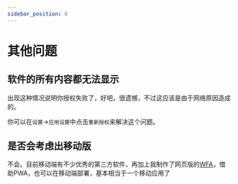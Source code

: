 ```yaml
---
sidebar_position: 6
---
```


# 其他问题

## 软件的所有内容都无法显示

出现这种情况说明你授权失败了，好吧，很遗憾，不过这应该是由于网络原因造成的。

你可以在`设置`->`应用设置`中点击`重新授权`来解决这个问题。

## 是否会考虑出移动版

不会。目前移动端有不少优秀的第三方软件，再加上我制作了网页版的[WFA](https://wfa.richasy.cn)，借助PWA，也可以在移动端部署，基本相当于一个移动应用了
